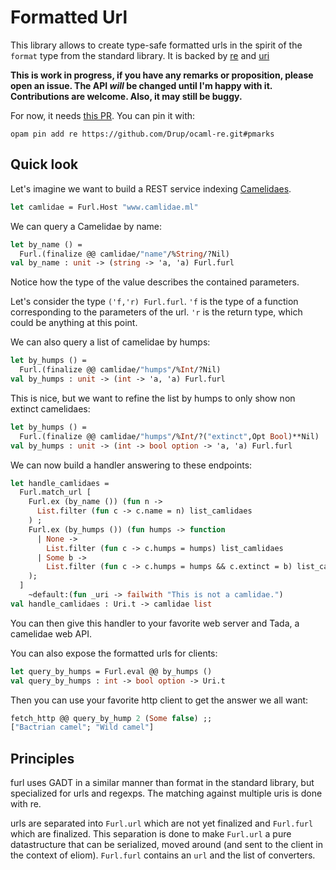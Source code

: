 # Formatted Url

This library allows to create type-safe formatted urls in the spirit of the
`format` type from the standard library. It is backed by [re][re] and [uri][uri]

[re]: https://github.com/ocaml/ocaml-re
[uri]: https://github.com/mirage/ocaml-uri

**This is work in progress, if you have any remarks or proposition, please open an issue. The API _will_ be changed until I'm happy with it. Contributions are welcome. Also, it may still be buggy.**

For now, it needs [this PR](https://github.com/ocaml/ocaml-re/pull/58). You can pin it with:
```
opam pin add re https://github.com/Drup/ocaml-re.git#pmarks
```

## Quick look

Let's imagine we want to build a REST service indexing [Camelidaes](https://species.wikimedia.org/wiki/Camelidae).

```ocaml
let camlidae = Furl.Host "www.camlidae.ml"
```

We can query a Camelidae by name:
```ocaml
let by_name () =
  Furl.(finalize @@ camlidae/"name"/%String/?Nil)
val by_name : unit -> (string -> 'a, 'a) Furl.furl
```

Notice how the type of the value describes the contained parameters.

Let's consider the type `('f,'r) Furl.furl`. `'f` is the type of a function
corresponding to the parameters of the url. `'r` is the return type, which could be anything at this point.

We can also query a list of camelidae by humps:
```ocaml
let by_humps () =
  Furl.(finalize @@ camlidae/"humps"/%Int/?Nil)
val by_humps : unit -> (int -> 'a, 'a) Furl.furl
```

This is nice, but we want to refine the list by humps to only show non extinct camelidaes:
```ocaml
let by_humps () =
  Furl.(finalize @@ camlidae/"humps"/%Int/?("extinct",Opt Bool)**Nil)
val by_humps : unit -> (int -> bool option -> 'a, 'a) Furl.furl
```

We can now build a handler answering to these endpoints:

```ocaml
let handle_camlidaes =
  Furl.match_url [
    Furl.ex (by_name ()) (fun n ->
      List.filter (fun c -> c.name = n) list_camlidaes
    ) ;
    Furl.ex (by_humps ()) (fun humps -> function
      | None ->
        List.filter (fun c -> c.humps = humps) list_camlidaes
      | Some b ->
        List.filter (fun c -> c.humps = humps && c.extinct = b) list_camlidaes
    );
  ]
    ~default:(fun _uri -> failwith "This is not a camlidae.")
val handle_camlidaes : Uri.t -> camlidae list
```

You can then give this handler to your favorite web server and Tada, a camelidae web API.

You can also expose the formatted urls for clients:
```ocaml
let query_by_humps = Furl.eval @@ by_humps ()
val query_by_humps : int -> bool option -> Uri.t
```

Then you can use your favorite http client to get the answer we all want:
```ocaml
fetch_http @@ query_by_hump 2 (Some false) ;;
["Bactrian camel"; "Wild camel"]
```

## Principles

furl uses GADT in a similar manner than format in the standard library, but specialized for urls and regexps. The matching against multiple uris is done with re.

urls are separated into `Furl.url` which are not yet finalized and `Furl.furl` which are finalized. This separation is done to make `Furl.url` a pure datastructure that can be serialized, moved around (and sent to the client in the context of eliom). `Furl.furl` contains an `url` and the list of converters.
